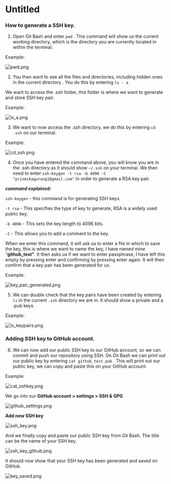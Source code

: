 # Untitled

### How to generate a SSH key.

1) Open Git Bash and enter  `pwd` . This command will show us the current working directory, which is the directory you are currently located in within the terminal. 

Example: 

![pwd.png](Untitled%2063756aff63c94dab9b6e5817a2b71257/pwd.png)

2) You then want to see all the files and directories, including hidden ones in the current directory . You do this by entering  `ls - a`  

We want to access the .ssh folder, this folder is where we want to generate and store SSH key pair. 

Example: 

![ls_a.png](Untitled%2063756aff63c94dab9b6e5817a2b71257/ls_a.png)

3) We want to now access the .ssh directory, we do this by entering `cd .ssh` on our terminal. 

Example: 

![cd_ssh.png](Untitled%2063756aff63c94dab9b6e5817a2b71257/cd_ssh.png)

4) Once you have entered the command above, you will know you are in the .ssh directory as it should show  `~/.ssh` on your terminal. We then need to enter `ssh-keygen -t rsa -b 4096 -C "prismikagurung1@gmail.com"` in order to generate a RSA key pair. 

***command explained:*** 

`ssh-keygen` - this command is for generating SSH keys. 

`-t rsa` - This specifies the type of key to generate, RSA is a widely used public key. 

`-b 4096` - This sets the key length to 4096 bits. 

`-C` - This allows you to add a comment to the key. 

When we enter this command, it will ask us to enter a file in which to save the key, this is where we want to name the key, I have named mine “**github_test”**. It then asks us if we want to enter passphrase, I have left this empty by pressing enter and confirming by pressing enter again. It will then confirm that a key pair has been generated for us. 

Example: 

![key_pair_generated.png](Untitled%2063756aff63c94dab9b6e5817a2b71257/key_pair_generated.png)

5) We can double check that the key pairs have been created by entering `ls` in the current `.ssh` directory we are in. It should show a private and a .pub keys. 

Example: 

![ls_keypairs.png](Untitled%2063756aff63c94dab9b6e5817a2b71257/ls_keypairs.png)

### Adding SSH key to GitHub account.

6) We can now add our public SSH key to our GitHub account, so we can commit and push our repository using SSH. On Git Bash we can print out our public key by entering `cat github_test.pub` . This will print out our public key, we can copy and paste this on your GitHub account. 

Example: 

![cat_sshkey.png](Untitled%2063756aff63c94dab9b6e5817a2b71257/cat_sshkey.png)

We go into our **GitHub account > settings > SSH & GPG** 

![github_settings.png](Untitled%2063756aff63c94dab9b6e5817a2b71257/github_settings.png)

**Add new SSH key** 

![ssh_key.png](Untitled%2063756aff63c94dab9b6e5817a2b71257/ssh_key.png)

And we finally copy and paste our public SSH key from Git Bash. The title can be the name of your SSH key. 

![ssh_key_github.png](Untitled%2063756aff63c94dab9b6e5817a2b71257/ssh_key_github.png)

It should now show that your SSH key has been generated and saved on GitHub. 

![key_saved.png](Untitled%2063756aff63c94dab9b6e5817a2b71257/key_saved.png)